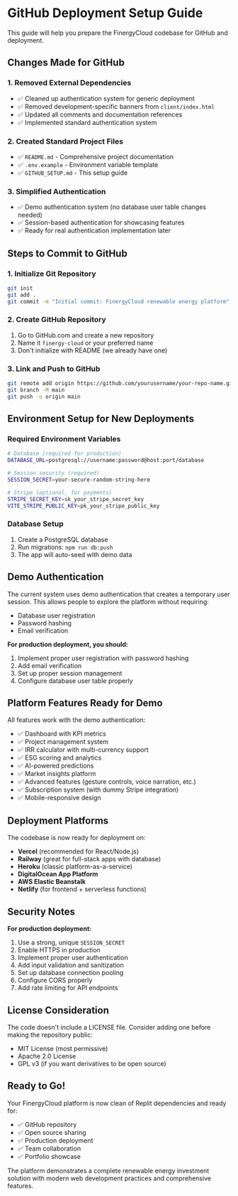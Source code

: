 # GitHub Deployment Setup Guide

This guide will help you prepare the FinergyCloud codebase for GitHub and deployment.

## Changes Made for GitHub

### 1. Removed External Dependencies
- ✅ Cleaned up authentication system for generic deployment
- ✅ Removed development-specific banners from `client/index.html`
- ✅ Updated all comments and documentation references
- ✅ Implemented standard authentication system

### 2. Created Standard Project Files
- ✅ `README.md` - Comprehensive project documentation
- ✅ `.env.example` - Environment variable template
- ✅ `GITHUB_SETUP.md` - This setup guide

### 3. Simplified Authentication
- ✅ Demo authentication system (no database user table changes needed)
- ✅ Session-based authentication for showcasing features
- ✅ Ready for real authentication implementation later

## Steps to Commit to GitHub

### 1. Initialize Git Repository
```bash
git init
git add .
git commit -m "Initial commit: FinergyCloud renewable energy platform"
```

### 2. Create GitHub Repository
1. Go to GitHub.com and create a new repository
2. Name it `finergy-cloud` or your preferred name
3. Don't initialize with README (we already have one)

### 3. Link and Push to GitHub
```bash
git remote add origin https://github.com/yourusername/your-repo-name.git
git branch -M main
git push -u origin main
```

## Environment Setup for New Deployments

### Required Environment Variables
```bash
# Database (required for production)
DATABASE_URL=postgresql://username:password@host:port/database

# Session security (required)
SESSION_SECRET=your-secure-random-string-here

# Stripe (optional, for payments)
STRIPE_SECRET_KEY=sk_your_stripe_secret_key
VITE_STRIPE_PUBLIC_KEY=pk_your_stripe_public_key
```

### Database Setup
1. Create a PostgreSQL database
2. Run migrations: `npm run db:push`
3. The app will auto-seed with demo data

## Demo Authentication

The current system uses demo authentication that creates a temporary user session. This allows people to explore the platform without requiring:
- Database user registration
- Password hashing
- Email verification

**For production deployment, you should:**
1. Implement proper user registration with password hashing
2. Add email verification
3. Set up proper session management
4. Configure database user table properly

## Platform Features Ready for Demo

All features work with the demo authentication:
- ✅ Dashboard with KPI metrics
- ✅ Project management system
- ✅ IRR calculator with multi-currency support
- ✅ ESG scoring and analytics
- ✅ AI-powered predictions
- ✅ Market insights platform
- ✅ Advanced features (gesture controls, voice narration, etc.)
- ✅ Subscription system (with dummy Stripe integration)
- ✅ Mobile-responsive design

## Deployment Platforms

The codebase is now ready for deployment on:
- **Vercel** (recommended for React/Node.js)
- **Railway** (great for full-stack apps with database)
- **Heroku** (classic platform-as-a-service)
- **DigitalOcean App Platform**
- **AWS Elastic Beanstalk**
- **Netlify** (for frontend + serverless functions)

## Security Notes

**For production deployment:**
1. Use a strong, unique `SESSION_SECRET`
2. Enable HTTPS in production
3. Implement proper user authentication
4. Add input validation and sanitization
5. Set up database connection pooling
6. Configure CORS properly
7. Add rate limiting for API endpoints

## License Consideration

The code doesn't include a LICENSE file. Consider adding one before making the repository public:
- MIT License (most permissive)
- Apache 2.0 License
- GPL v3 (if you want derivatives to be open source)

## Ready to Go!

Your FinergyCloud platform is now clean of Replit dependencies and ready for:
- ✅ GitHub repository
- ✅ Open source sharing
- ✅ Production deployment
- ✅ Team collaboration
- ✅ Portfolio showcase

The platform demonstrates a complete renewable energy investment solution with modern web development practices and comprehensive features.